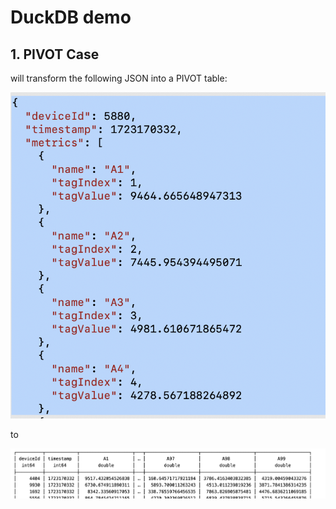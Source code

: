 # DuckDB demo

## 1. PIVOT Case

will transform the following JSON into a PIVOT table:

![Raw JSON](./images/01.raw-json.png)


to 

![Pivot Table](./images/02.pivot-result.png)

